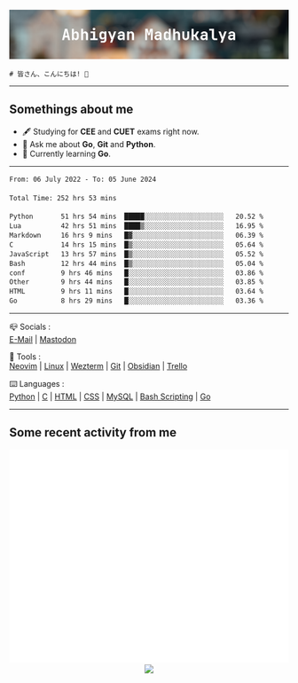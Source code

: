 ![header](./header.png)
```
# 皆さん、こんにちは! 👋
```
---

## Somethings about me
- 🖋️ Studying for **CEE** and **CUET** exams right now.
- 💬 Ask me about **Go**, **Git** and **Python**.
- 🔭 Currently learning **Go**.

---

<!--START_SECTION:waka-->

```txt
From: 06 July 2022 - To: 05 June 2024

Total Time: 252 hrs 53 mins

Python       51 hrs 54 mins  █████░░░░░░░░░░░░░░░░░░░░   20.52 %
Lua          42 hrs 51 mins  ████▒░░░░░░░░░░░░░░░░░░░░   16.95 %
Markdown     16 hrs 9 mins   █▓░░░░░░░░░░░░░░░░░░░░░░░   06.39 %
C            14 hrs 15 mins  █▒░░░░░░░░░░░░░░░░░░░░░░░   05.64 %
JavaScript   13 hrs 57 mins  █▒░░░░░░░░░░░░░░░░░░░░░░░   05.52 %
Bash         12 hrs 44 mins  █▒░░░░░░░░░░░░░░░░░░░░░░░   05.04 %
conf         9 hrs 46 mins   █░░░░░░░░░░░░░░░░░░░░░░░░   03.86 %
Other        9 hrs 44 mins   █░░░░░░░░░░░░░░░░░░░░░░░░   03.85 %
HTML         9 hrs 11 mins   █░░░░░░░░░░░░░░░░░░░░░░░░   03.64 %
Go           8 hrs 29 mins   █░░░░░░░░░░░░░░░░░░░░░░░░   03.36 %
```

<!--END_SECTION:waka-->

---

📪 Socials :<br>
[E-Mail](mailto:abhigyanmadhukalya@gmail.com) | <a rel="me" href="https://mastodon.social/@abhigyanmadhukalya">Mastodon</a>

🧰 Tools :<br>
[Neovim](https://neovim.oi) | [Linux](https://archlinux.org/) | [Wezterm](https://wezfurlong.org/wezterm/index.html) | [Git](https://git-scm.com/) | [Obsidian](https://obsidian.md) | [Trello](https://trello.com)

⌨️ Languages :<br>
[Python](https://python.org) | [C](https://www.iso.org/standard/74528.html) | [HTML](https://html.spec.whatwg.org/) | [CSS](https://www.w3.org/Style/CSS/Overview.en.html) | [MySQL](https://www.mysql.com/) | [Bash Scripting](https://www.gnu.org/software/bash/) | [Go](https://go.dev)

---

## Some recent activity from me
<p align="center">
  <img src="./github-metrics.svg" />
  <img src="https://github-profile-summary-cards.vercel.app/api/cards/profile-details?username=abhigyanmadhukalya&theme=github_dark" />
</p>

